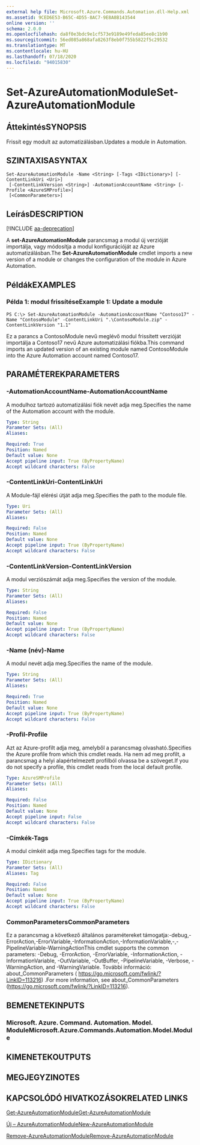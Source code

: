 ```yaml
---
external help file: Microsoft.Azure.Commands.Automation.dll-Help.xml
ms.assetid: 9CED6E53-B65C-4D55-8AC7-9E8A8B143544
online version: ''
schema: 2.0.0
ms.openlocfilehash: da8f0e3bdc9e1cf573e9189e49feda85ee8c1b90
ms.sourcegitcommit: 56ed085a868afa8263f8eb0f755b5822f5c29532
ms.translationtype: MT
ms.contentlocale: hu-HU
ms.lasthandoff: 07/18/2020
ms.locfileid: "94015830"
---
```

# <span data-ttu-id="d15b2-101">Set-AzureAutomationModule</span><span class="sxs-lookup"><span data-stu-id="d15b2-101">Set-AzureAutomationModule</span></span>

## <span data-ttu-id="d15b2-102">Áttekintés</span><span class="sxs-lookup"><span data-stu-id="d15b2-102">SYNOPSIS</span></span>

<span data-ttu-id="d15b2-103">Frissít egy modult az automatizálásban.</span><span class="sxs-lookup"><span data-stu-id="d15b2-103">Updates a module in Automation.</span></span>

## <span data-ttu-id="d15b2-104">SZINTAXISA</span><span class="sxs-lookup"><span data-stu-id="d15b2-104">SYNTAX</span></span>

```
Set-AzureAutomationModule -Name <String> [-Tags <IDictionary>] [-ContentLinkUri <Uri>]
 [-ContentLinkVersion <String>] -AutomationAccountName <String> [-Profile <AzureSMProfile>]
 [<CommonParameters>]
```

## <span data-ttu-id="d15b2-105">Leírás</span><span class="sxs-lookup"><span data-stu-id="d15b2-105">DESCRIPTION</span></span>

[!INCLUDE [aa-deprecation](../include/aa-deprecation.md)]

<span data-ttu-id="d15b2-106">A **set-AzureAutomationModule** parancsmag a modul új verzióját importálja, vagy módosítja a modul konfigurációját az Azure automatizálásban.</span><span class="sxs-lookup"><span data-stu-id="d15b2-106">The **Set-AzureAutomationModule** cmdlet imports a new version of a module or changes the configuration of the module in Azure Automation.</span></span>

## <span data-ttu-id="d15b2-107">Példák</span><span class="sxs-lookup"><span data-stu-id="d15b2-107">EXAMPLES</span></span>

### <span data-ttu-id="d15b2-108">Példa 1: modul frissítése</span><span class="sxs-lookup"><span data-stu-id="d15b2-108">Example 1: Update a module</span></span>
```
PS C:\> Set-AzureAutomationModule -AutomationAccountName "Contoso17" -Name "ContosoModule" -ContentLinkUri ".\ContosoModule.zip" -ContentLinkVersion "1.1"
```

<span data-ttu-id="d15b2-109">Ez a parancs a ContosoModule nevű meglévő modul frissített verzióját importálja a Contoso17 nevű Azure automatizálási fiókba.</span><span class="sxs-lookup"><span data-stu-id="d15b2-109">This command imports an updated version of an existing module named ContosoModule into the Azure Automation account named Contoso17.</span></span>

## <span data-ttu-id="d15b2-110">PARAMÉTEREK</span><span class="sxs-lookup"><span data-stu-id="d15b2-110">PARAMETERS</span></span>

### <span data-ttu-id="d15b2-111">-AutomationAccountName</span><span class="sxs-lookup"><span data-stu-id="d15b2-111">-AutomationAccountName</span></span>
<span data-ttu-id="d15b2-112">A modulhoz tartozó automatizálási fiók nevét adja meg.</span><span class="sxs-lookup"><span data-stu-id="d15b2-112">Specifies the name of the Automation account with the module.</span></span>

```yaml
Type: String
Parameter Sets: (All)
Aliases: 

Required: True
Position: Named
Default value: None
Accept pipeline input: True (ByPropertyName)
Accept wildcard characters: False
```

### <span data-ttu-id="d15b2-113">-ContentLinkUri</span><span class="sxs-lookup"><span data-stu-id="d15b2-113">-ContentLinkUri</span></span>
<span data-ttu-id="d15b2-114">A Module-fájl elérési útját adja meg.</span><span class="sxs-lookup"><span data-stu-id="d15b2-114">Specifies the path to the module file.</span></span>

```yaml
Type: Uri
Parameter Sets: (All)
Aliases: 

Required: False
Position: Named
Default value: None
Accept pipeline input: True (ByPropertyName)
Accept wildcard characters: False
```

### <span data-ttu-id="d15b2-115">-ContentLinkVersion</span><span class="sxs-lookup"><span data-stu-id="d15b2-115">-ContentLinkVersion</span></span>
<span data-ttu-id="d15b2-116">A modul verziószámát adja meg.</span><span class="sxs-lookup"><span data-stu-id="d15b2-116">Specifies the version of the module.</span></span>

```yaml
Type: String
Parameter Sets: (All)
Aliases: 

Required: False
Position: Named
Default value: None
Accept pipeline input: True (ByPropertyName)
Accept wildcard characters: False
```

### <span data-ttu-id="d15b2-117">-Name (név)</span><span class="sxs-lookup"><span data-stu-id="d15b2-117">-Name</span></span>
<span data-ttu-id="d15b2-118">A modul nevét adja meg.</span><span class="sxs-lookup"><span data-stu-id="d15b2-118">Specifies the name of the module.</span></span>

```yaml
Type: String
Parameter Sets: (All)
Aliases: 

Required: True
Position: Named
Default value: None
Accept pipeline input: True (ByPropertyName)
Accept wildcard characters: False
```

### <span data-ttu-id="d15b2-119">-Profil</span><span class="sxs-lookup"><span data-stu-id="d15b2-119">-Profile</span></span>
<span data-ttu-id="d15b2-120">Azt az Azure-profilt adja meg, amelyből a parancsmag olvasható.</span><span class="sxs-lookup"><span data-stu-id="d15b2-120">Specifies the Azure profile from which this cmdlet reads.</span></span>
<span data-ttu-id="d15b2-121">Ha nem ad meg profilt, a parancsmag a helyi alapértelmezett profilból olvassa be a szöveget.</span><span class="sxs-lookup"><span data-stu-id="d15b2-121">If you do not specify a profile, this cmdlet reads from the local default profile.</span></span>

```yaml
Type: AzureSMProfile
Parameter Sets: (All)
Aliases: 

Required: False
Position: Named
Default value: None
Accept pipeline input: False
Accept wildcard characters: False
```

### <span data-ttu-id="d15b2-122">-Címkék</span><span class="sxs-lookup"><span data-stu-id="d15b2-122">-Tags</span></span>
<span data-ttu-id="d15b2-123">A modul címkéit adja meg.</span><span class="sxs-lookup"><span data-stu-id="d15b2-123">Specifies tags for the module.</span></span>

```yaml
Type: IDictionary
Parameter Sets: (All)
Aliases: Tag

Required: False
Position: Named
Default value: None
Accept pipeline input: True (ByPropertyName)
Accept wildcard characters: False
```

### <span data-ttu-id="d15b2-124">CommonParameters</span><span class="sxs-lookup"><span data-stu-id="d15b2-124">CommonParameters</span></span>
<span data-ttu-id="d15b2-125">Ez a parancsmag a következő általános paramétereket támogatja:-debug,-ErrorAction,-ErrorVariable,-InformationAction,-InformationVariable,-,-PipelineVariable-WarningAction</span><span class="sxs-lookup"><span data-stu-id="d15b2-125">This cmdlet supports the common parameters: -Debug, -ErrorAction, -ErrorVariable, -InformationAction, -InformationVariable, -OutVariable, -OutBuffer, -PipelineVariable, -Verbose, -WarningAction, and -WarningVariable.</span></span> <span data-ttu-id="d15b2-126">További információ: about_CommonParameters ( https://go.microsoft.com/fwlink/?LinkID=113216) .</span><span class="sxs-lookup"><span data-stu-id="d15b2-126">For more information, see about_CommonParameters (https://go.microsoft.com/fwlink/?LinkID=113216).</span></span>

## <span data-ttu-id="d15b2-127">BEMENETEK</span><span class="sxs-lookup"><span data-stu-id="d15b2-127">INPUTS</span></span>

### <span data-ttu-id="d15b2-128">Microsoft. Azure. Command. Automation. Model. Module</span><span class="sxs-lookup"><span data-stu-id="d15b2-128">Microsoft.Azure.Commands.Automation.Model.Module</span></span>

## <span data-ttu-id="d15b2-129">KIMENETEK</span><span class="sxs-lookup"><span data-stu-id="d15b2-129">OUTPUTS</span></span>

## <span data-ttu-id="d15b2-130">MEGJEGYZI</span><span class="sxs-lookup"><span data-stu-id="d15b2-130">NOTES</span></span>

## <span data-ttu-id="d15b2-131">KAPCSOLÓDÓ HIVATKOZÁSOK</span><span class="sxs-lookup"><span data-stu-id="d15b2-131">RELATED LINKS</span></span>

[<span data-ttu-id="d15b2-132">Get-AzureAutomationModule</span><span class="sxs-lookup"><span data-stu-id="d15b2-132">Get-AzureAutomationModule</span></span>](./Get-AzureAutomationModule.md)

[<span data-ttu-id="d15b2-133">Új – AzureAutomationModule</span><span class="sxs-lookup"><span data-stu-id="d15b2-133">New-AzureAutomationModule</span></span>](./New-AzureAutomationModule.md)

[<span data-ttu-id="d15b2-134">Remove-AzureAutomationModule</span><span class="sxs-lookup"><span data-stu-id="d15b2-134">Remove-AzureAutomationModule</span></span>](./Remove-AzureAutomationModule.md)


